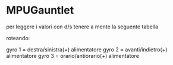 # MPUGauntlet

per leggere i valori con d/s tenere a mente la seguente tabella

roteando:

gyro 1 = destra/sinistra(+) alimentatore
gyro 2 = avanti/indietro(+) alimentatore
gyro 3 = orario/antiorario(+) alimentatore

